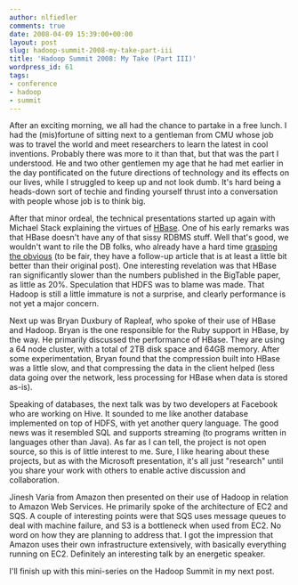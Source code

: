 ```yaml
---
author: nlfiedler
comments: true
date: 2008-04-09 15:39:00+00:00
layout: post
slug: hadoop-summit-2008-my-take-part-iii
title: 'Hadoop Summit 2008: My Take (Part III)'
wordpress_id: 61
tags:
- conference
- hadoop
- summit
---
```


After an exciting morning, we all had the chance to partake in a free lunch. I had the (mis)fortune of sitting next to a gentleman from CMU whose job was to travel the world and meet researchers to learn the latest in cool inventions. Probably there was more to it than that, but that was the part I understood. He and two other gentlemen my age that he had met earlier in the day pontificated on the future directions of technology and its effects on our lives, while I struggled to keep up and not look dumb. It's hard being a heads-down sort of techie and finding yourself thrust into a conversation with people whose job is to think big.

After that minor ordeal, the technical presentations started up again with Michael Stack explaining the virtues of [HBase](http://hadoop.apache.org/hbase/). One of his early remarks was that HBase doesn't have any of that sissy RDBMS stuff. Well that's good, we wouldn't want to rile the DB folks, who already have a hard time [grasping the obvious](http://www.databasecolumn.com/2008/01/mapreduce-a-major-step-back.html) (to be fair, they have a follow-up article that is at least a little bit better than their original post). One interesting revelation was that HBase ran significantly slower than the numbers published in the BigTable paper, as little as 20%. Speculation that HDFS was to blame was made. That Hadoop is still a little immature is not a surprise, and clearly performance is not yet a major concern.

Next up was Bryan Duxbury of Rapleaf, who spoke of their use of HBase and Hadoop. Bryan is the one responsible for the Ruby support in HBase, by the way. He primarily discussed the performance of HBase. They are using a 64 node cluster, with a total of 2TB disk space and 64GB memory. After some experimentation, Bryan found that the compression built into HBase was a little slow, and that compressing the data in the client helped (less data going over the network, less processing for HBase when data is stored as-is).

Speaking of databases, the next talk was by two developers at Facebook who are working on Hive. It sounded to me like another database implemented on top of HDFS, with yet another query language. The good news was it resembled SQL and supports streaming (to programs written in languages other than Java). As far as I can tell, the project is not open source, so this is of little interest to me. Sure, I like hearing about these projects, but as with the Microsoft presentation, it's all just "research" until you share your work with others to enable active discussion and collaboration.

Jinesh Varia from Amazon then presented on their use of Hadoop in relation to Amazon Web Services. He primarily spoke of the architecture of EC2 and SQS. A couple of interesting points were that SQS uses message queues to deal with machine failure, and S3 is a bottleneck when used from EC2. No word on how they are planning to address that. I got the impression that Amazon uses their own infrastructure extensively, with basically everything running on EC2. Definitely an interesting talk by an energetic speaker.

I'll finish up with this mini-series on the Hadoop Summit in my next post.
